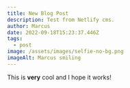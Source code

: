 ```yaml
---
title: New Blog Post
description: Test from Netlify cms.
author: Marcus
date: 2022-09-18T15:23:37.446Z
tags:
  - post
image: /assets/images/selfie-no-bg.png
imageAlt: Marcus smiling
---
```

T﻿his is **very** cool and I hope it works!